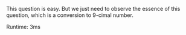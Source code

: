 This question is easy. But we just need to observe the essence of this question, which is a conversion to 9-cimal number.

Runtime: 3ms

